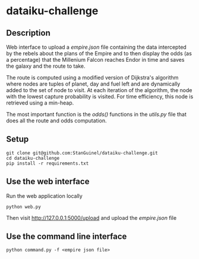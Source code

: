 # dataiku-challenge

## Description
Web interface to upload a <i>empire.json</i> file containing the data intercepted by the rebels about the plans of the Empire and to then display the odds (as a percentage) that the Millenium Falcon reaches Endor in time and saves the galaxy and the route to take.

The route is computed using a modified version of Dijkstra's algorithm where nodes are tuples of planet, day and fuel left and are dynamically added to the set of node to visit. At each iteration of the algorithm, the node with the lowest capture probability is visited. For time efficiency, this node is retrieved using a min-heap.

The most important function is the <i>odds()</i> functions in the <i>utils.py</i> file that does all the route and odds computation.

## Setup
``` 
git clone git@github.com:StanGuinel/dataiku-challenge.git
cd dataiku-challenge
pip install -r requirements.txt
```

## Use the web interface
Run the web application locally
``` 
python web.py
```
Then visit http://127.0.0.1:5000/upload and upload the <i>empire.json</i> file

## Use the command line interface
``` 
python command.py -f <empire json file>
```

